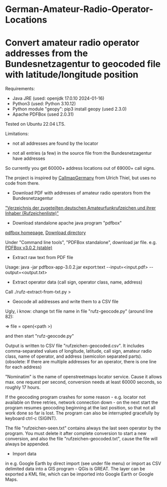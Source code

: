 # German-Amateur-Radio-Operator-Locations

Convert amateur radio operator addresses from the Bundesnetzagentur to geocoded file with latitude/longitude position
=====================

Requirements:

- Java JRE (used: openjdk 17.0.10 2024-01-16)
- Python3 (used: Python 3.10.12)
- Python module "geopy": pip3 install geopy (used 2.3.0)
- Apache PDFBox (used 2.0.31)

Tested on Ubuntu 22.04 LTS.

Limitations:

* not all addresses are found by the locator

* not all entries (a few) in the source file from the
  Bundesnetzagentur have addresses

So currently you get 60000+ address locations out of 69000+ call signs.

The project is inspired by
[CallmapGermany](https://github.com/df8oe/CallmapGermany) from Ulrich
Thiel, but uses no code from there.

* Download PDF with addresses of amateur radio operators from the Bundesnetzagentur

["Verzeichnis der zugeteilten deutschen Amateurfunkrufzeichen und ihrer Inhaber (Rufzeichenliste)"](https://www.bundesnetzagentur.de/DE/Fachthemen/Telekommunikation/Frequenzen/SpezielleAnwendungen/Amateurfunk/faq_table.html#FAQ648458)

* Download standalone apache java program "pdfbox"

[pdfbox homepage](https://pdfbox.apache.org), [Download directory](https://pdfbox.apache.org/download.html)

Under "Command line tools", "PDFBox standalone", download jar file.
e.g. [PDFBox v3.0.2 (stable)](https://www.apache.org/dyn/closer.lua/pdfbox/3.0.2/pdfbox-app-3.0.2.jar)

* Extract raw text from PDF file

Usage: java -jar pdfbox-app-3.0.2.jar export:text --input=<input.pdf> --output=<output.txt>

* Extract operator data (call sign, operator class, name, address)

Call ./rufz-extract-from-txt.py <raw-text-file> > <operator-csv-file>

* Geocode all addresses and write them to a CSV file

Ugly, i know: change txt file name in file "rufz-geocode.py" (around line 82):

=> file = open(\<path <operator-csv-file>\>)

and then start "rufz-geocode.py"

Output is written to CSV file "rufzeichen-geocoded.csv". It includes
comma-separated values of longitude, latitude, call sign, amateur
radio class, name of operator, and address (semicolon separated
parts). (obsolete: If there are multiple addresses for an operator, there is one
line for each address)

"Nominatim" is the name of openstreetmaps locator service. Cause it allows
max. one request per second, conversion needs at least 60000 seconds, so
roughly 17 hours.

If the geocoding program crashes for some reason - e.g. locator not
available on three retries, network connection down - on the next
start the program resumes geocoding beginning at the last position, so
that not all work done so far is lost. The program can also be
interrupted gracefully by keyboard ctrl-c (SIGINT).

The file "rufzeichen-seen.txt" contains always the last seen operator
by the program. You must delete it after complete conversion to start
a new conversion, and also the file "rufzeichen-geocoded.txt", cause
the file will always be appended.

* Import data

in e.g. Google Earth by direct import (see under file menu) or import
as CSV delimited data into a GIS program - QGis is GREAT. The layer
can be exported a KML file, which can be imported into Google Earth or
Google Maps.
